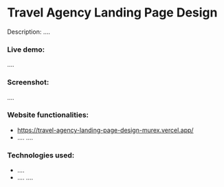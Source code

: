 # Travel Agency Landing Page Design
Description: ….
### Live demo:
….
### Screenshot:
….
### Website functionalities:
- https://travel-agency-landing-page-design-murex.vercel.app/
- ….
….
### Technologies used:
- ….
- ….
….
